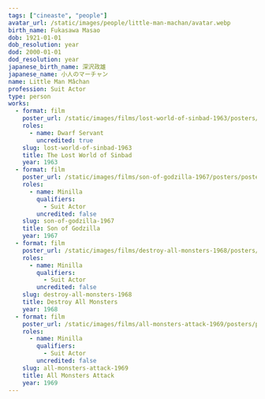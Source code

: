 ```yaml
---
tags: ["cineaste", "people"]
avatar_url: /static/images/people/little-man-machan/avatar.webp
birth_name: Fukasawa Masao
dob: 1921-01-01
dob_resolution: year
dod: 2000-01-01
dod_resolution: year
japanese_birth_name: 深沢政雄
japanese_name: 小人のマーチャン
name: Little Man Mâchan
profession: Suit Actor
type: person
works:
  - format: film
    poster_url: /static/images/films/lost-world-of-sinbad-1963/posters/poster.webp
    roles:
      - name: Dwarf Servant
        uncredited: true
    slug: lost-world-of-sinbad-1963
    title: The Lost World of Sinbad
    year: 1963
  - format: film
    poster_url: /static/images/films/son-of-godzilla-1967/posters/poster.webp
    roles:
      - name: Minilla
        qualifiers:
          - Suit Actor
        uncredited: false
    slug: son-of-godzilla-1967
    title: Son of Godzilla
    year: 1967
  - format: film
    poster_url: /static/images/films/destroy-all-monsters-1968/posters/poster.webp
    roles:
      - name: Minilla
        qualifiers:
          - Suit Actor
        uncredited: false
    slug: destroy-all-monsters-1968
    title: Destroy All Monsters
    year: 1968
  - format: film
    poster_url: /static/images/films/all-monsters-attack-1969/posters/poster.webp
    roles:
      - name: Minilla
        qualifiers:
          - Suit Actor
        uncredited: false
    slug: all-monsters-attack-1969
    title: All Monsters Attack
    year: 1969
---
```

